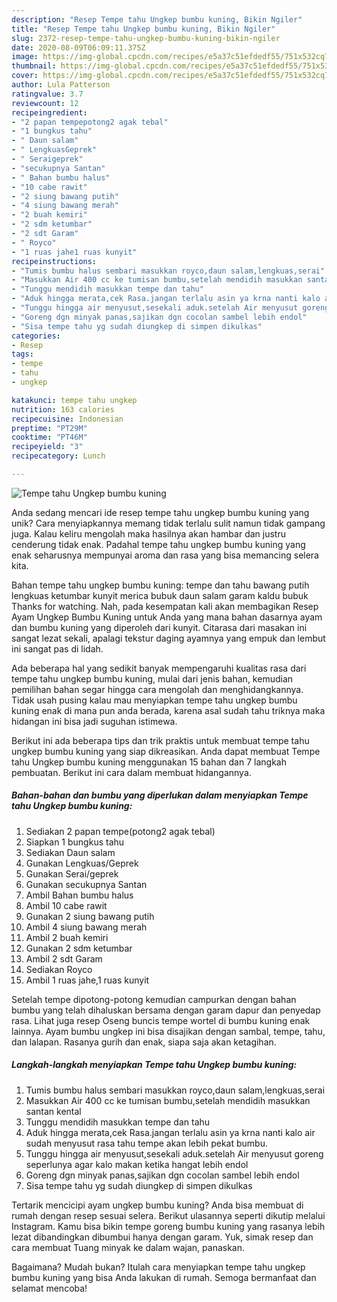 ```yaml
---
description: "Resep Tempe tahu Ungkep bumbu kuning, Bikin Ngiler"
title: "Resep Tempe tahu Ungkep bumbu kuning, Bikin Ngiler"
slug: 2372-resep-tempe-tahu-ungkep-bumbu-kuning-bikin-ngiler
date: 2020-08-09T06:09:11.375Z
image: https://img-global.cpcdn.com/recipes/e5a37c51efdedf55/751x532cq70/tempe-tahu-ungkep-bumbu-kuning-foto-resep-utama.jpg
thumbnail: https://img-global.cpcdn.com/recipes/e5a37c51efdedf55/751x532cq70/tempe-tahu-ungkep-bumbu-kuning-foto-resep-utama.jpg
cover: https://img-global.cpcdn.com/recipes/e5a37c51efdedf55/751x532cq70/tempe-tahu-ungkep-bumbu-kuning-foto-resep-utama.jpg
author: Lula Patterson
ratingvalue: 3.7
reviewcount: 12
recipeingredient:
- "2 papan tempepotong2 agak tebal"
- "1 bungkus tahu"
- " Daun salam"
- " LengkuasGeprek"
- " Seraigeprek"
- "secukupnya Santan"
- " Bahan bumbu halus"
- "10 cabe rawit"
- "2 siung bawang putih"
- "4 siung bawang merah"
- "2 buah kemiri"
- "2 sdm ketumbar"
- "2 sdt Garam"
- " Royco"
- "1 ruas jahe1 ruas kunyit"
recipeinstructions:
- "Tumis bumbu halus sembari masukkan royco,daun salam,lengkuas,serai"
- "Masukkan Air 400 cc ke tumisan bumbu,setelah mendidih masukkan santan kental"
- "Tunggu mendidih masukkan tempe dan tahu"
- "Aduk hingga merata,cek Rasa.jangan terlalu asin ya krna nanti kalo air sudah menyusut rasa tahu tempe akan lebih pekat bumbu."
- "Tunggu hingga air menyusut,sesekali aduk.setelah Air menyusut goreng seperlunya agar kalo makan ketika hangat lebih endol"
- "Goreng dgn minyak panas,sajikan dgn cocolan sambel lebih endol"
- "Sisa tempe tahu yg sudah diungkep di simpen dikulkas"
categories:
- Resep
tags:
- tempe
- tahu
- ungkep

katakunci: tempe tahu ungkep 
nutrition: 163 calories
recipecuisine: Indonesian
preptime: "PT29M"
cooktime: "PT46M"
recipeyield: "3"
recipecategory: Lunch

---
```



![Tempe tahu Ungkep bumbu kuning](https://img-global.cpcdn.com/recipes/e5a37c51efdedf55/751x532cq70/tempe-tahu-ungkep-bumbu-kuning-foto-resep-utama.jpg)

Anda sedang mencari ide resep tempe tahu ungkep bumbu kuning yang unik? Cara menyiapkannya memang tidak terlalu sulit namun tidak gampang juga. Kalau keliru mengolah maka hasilnya akan hambar dan justru cenderung tidak enak. Padahal tempe tahu ungkep bumbu kuning yang enak seharusnya mempunyai aroma dan rasa yang bisa memancing selera kita.

Bahan tempe tahu ungkep bumbu kuning: tempe dan tahu bawang putih lengkuas ketumbar kunyit merica bubuk daun salam garam kaldu bubuk Thanks for watching. Nah, pada kesempatan kali akan membagikan Resep Ayam Ungkep Bumbu Kuning untuk Anda yang mana bahan dasarnya ayam dan bumbu kuning yang diperoleh dari kunyit. Citarasa dari masakan ini sangat lezat sekali, apalagi tekstur daging ayamnya yang empuk dan lembut ini sangat pas di lidah.

Ada beberapa hal yang sedikit banyak mempengaruhi kualitas rasa dari tempe tahu ungkep bumbu kuning, mulai dari jenis bahan, kemudian pemilihan bahan segar hingga cara mengolah dan menghidangkannya. Tidak usah pusing kalau mau menyiapkan tempe tahu ungkep bumbu kuning enak di mana pun anda berada, karena asal sudah tahu triknya maka hidangan ini bisa jadi suguhan istimewa.


Berikut ini ada beberapa tips dan trik praktis untuk membuat tempe tahu ungkep bumbu kuning yang siap dikreasikan. Anda dapat membuat Tempe tahu Ungkep bumbu kuning menggunakan 15 bahan dan 7 langkah pembuatan. Berikut ini cara dalam membuat hidangannya.

<!--inarticleads1-->

##### Bahan-bahan dan bumbu yang diperlukan dalam menyiapkan Tempe tahu Ungkep bumbu kuning:

1. Sediakan 2 papan tempe(potong2 agak tebal)
1. Siapkan 1 bungkus tahu
1. Sediakan  Daun salam
1. Gunakan  Lengkuas/Geprek
1. Gunakan  Serai/geprek
1. Gunakan secukupnya Santan
1. Ambil  Bahan bumbu halus
1. Ambil 10 cabe rawit
1. Gunakan 2 siung bawang putih
1. Ambil 4 siung bawang merah
1. Ambil 2 buah kemiri
1. Gunakan 2 sdm ketumbar
1. Ambil 2 sdt Garam
1. Sediakan  Royco
1. Ambil 1 ruas jahe,1 ruas kunyit


Setelah tempe dipotong-potong kemudian campurkan dengan bahan bumbu yang telah dihaluskan bersama dengan garam dapur dan penyedap rasa. Lihat juga resep Oseng buncis tempe wortel di bumbu kuning enak lainnya. Ayam bumbu ungkep ini bisa disajikan dengan sambal, tempe, tahu, dan lalapan. Rasanya gurih dan enak, siapa saja akan ketagihan. 

<!--inarticleads2-->

##### Langkah-langkah menyiapkan Tempe tahu Ungkep bumbu kuning:

1. Tumis bumbu halus sembari masukkan royco,daun salam,lengkuas,serai
1. Masukkan Air 400 cc ke tumisan bumbu,setelah mendidih masukkan santan kental
1. Tunggu mendidih masukkan tempe dan tahu
1. Aduk hingga merata,cek Rasa.jangan terlalu asin ya krna nanti kalo air sudah menyusut rasa tahu tempe akan lebih pekat bumbu.
1. Tunggu hingga air menyusut,sesekali aduk.setelah Air menyusut goreng seperlunya agar kalo makan ketika hangat lebih endol
1. Goreng dgn minyak panas,sajikan dgn cocolan sambel lebih endol
1. Sisa tempe tahu yg sudah diungkep di simpen dikulkas


Tertarik mencicipi ayam ungkep bumbu kuning? Anda bisa membuat di rumah dengan resep sesuai selera. Berikut ulasannya seperti dikutip melalui Instagram. Kamu bisa bikin tempe goreng bumbu kuning yang rasanya lebih lezat dibandingkan dibumbui hanya dengan garam. Yuk, simak resep dan cara membuat Tuang minyak ke dalam wajan, panaskan. 

Bagaimana? Mudah bukan? Itulah cara menyiapkan tempe tahu ungkep bumbu kuning yang bisa Anda lakukan di rumah. Semoga bermanfaat dan selamat mencoba!
